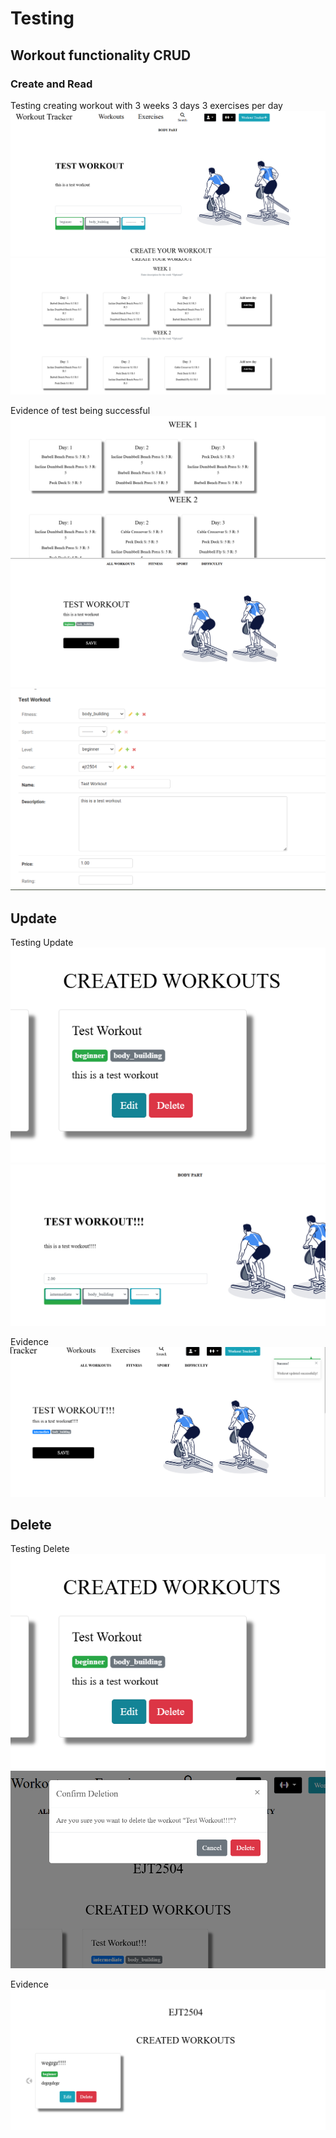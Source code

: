# Testing 

## Workout functionality CRUD

### Create and Read
Testing creating workout with 3 weeks 3 days 3 exercises per day 
![Test](/readme-images/testing/Screenshot%202024-11-29%20205249.png)
![Test](/readme-images/testing/Screenshot%202024-11-29%20205442.png)

Evidence of test being successful 
![Evidence](/readme-images/testing/Screenshot%202024-11-29%20205619.png)
![Evidence](/readme-images/testing/Screenshot%202024-11-29%20205750.png)
![Evidence](/readme-images/testing/Screenshot%202024-11-29%20210024.png)

## Update
Testing Update
![Test](/readme-images/testing/Screenshot%202024-11-29%20210219.png)
![Test](/readme-images/testing/Screenshot%202024-11-29%20210244.png)

Evidence
![Evidence](/readme-images/testing/Screenshot%202024-11-29%20210314.png)

## Delete

Testing Delete
![Test](/readme-images/testing/Screenshot%202024-11-29%20210219.png)
![Test](/readme-images/testing/Screenshot%202024-11-29%20210623.png)

Evidence
![Evidence](/readme-images/testing/Screenshot%202024-11-29%20210640.png)
